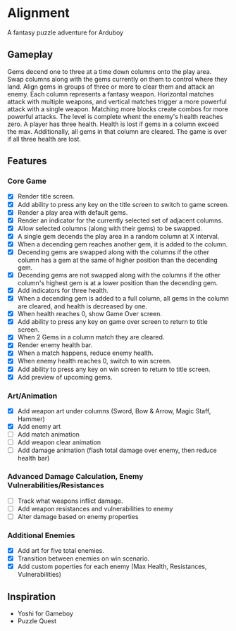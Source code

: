 # Alignment
A fantasy puzzle adventure for Arduboy

## Gameplay
Gems decend one to three at a time down columns onto the play area. Swap columns along with the gems currently on them to control where they land. Align gems in groups of three or more to clear them and attack an enemy.  Each column represents a fantasy weapon. Horizontal matches attack with multiple weapons, and vertical matches trigger a more powerful attack with a single weapon. Matching more blocks create combos for more powerful attacks. The level is complete whent the enemy's health reaches zero.  A player has three health. Health is lost if gems in a column exceed the max. Additionally, all gems in that column are cleared. The game is over if all three health are lost.

## Features

### Core Game
- [x] Render title screen.
- [x] Add ability to press any key on the title screen to switch to game screen.
- [x] Render a play area with default gems.
- [x] Render an indicator for the currently selected set of adjacent columns.
- [x] Allow selected columns (along with their gems) to be swapped.
- [x] A single gem decends the play area in a random column at X interval.
- [x] When a decending gem reaches another gem, it is added to the column.
- [x] Decending gems are swapped along with the columns if the other column has a gem at the same of higher position than the decending gem.
- [x] Decending gems are not swapped along with the columns if the other column's highest gem is at a lower position than the decending gem.
- [x] Add indicators for three health.
- [x] When a decending gem is added to a full column, all gems in the column are cleared, and health is decreased by one.
- [x] When health reaches 0, show Game Over screen.
- [x] Add ability to press any key on game over screen to return to title screen.
- [x] When 2 Gems in a column match they are cleared.
- [x] Render enemy health bar.
- [x] When a match happens, reduce enemy health.
- [x] When enemy health reaches 0, switch to win screen.
- [x] Add ability to press any key on win screen to return to title screen.
- [x] Add preview of upcoming gems.

### Art/Animation
- [x] Add weapon art under columns (Sword, Bow & Arrow, Magic Staff, Hammer)
- [x] Add enemy art
- [ ] Add match animation
- [ ] Add weapon clear animation
- [ ] Add damage animation (flash total damage over enemy, then reduce health bar)

### Advanced Damage Calculation, Enemy Vulnerabilities/Resistances
- [ ] Track what weapons inflict damage.
- [ ] Add weapon resistances and vulnerabilities to enemy
- [ ] Alter damage based on enemy properties

### Additional Enemies
- [x] Add art for five total enemies.
- [x] Transition between enemies on win scenario.
- [x] Add custom poperties for each enemy (Max Health, Resistances, Vulnerabilities)

## Inspiration
- Yoshi for Gameboy
- Puzzle Quest

